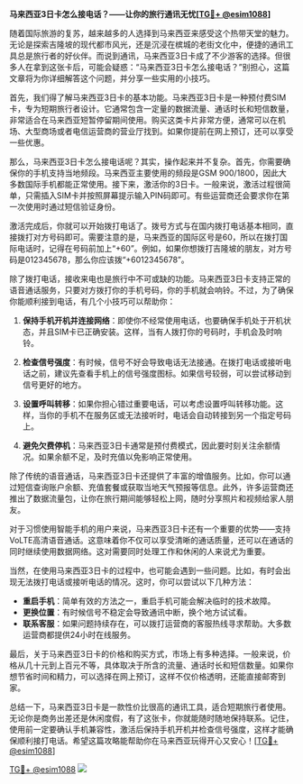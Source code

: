 **马来西亚3日卡怎么接电话？——让你的旅行通讯无忧[[TG💪+ @esim1088](https://t.me/s/esim1088)]**

随着国际旅游的复苏，越来越多的人选择到马来西亚来感受这个热带天堂的魅力。无论是探索吉隆坡的现代都市风光，还是沉浸在槟城的老街文化中，便捷的通讯工具总是旅行者的好伙伴。而说到通讯，马来西亚3日卡成了不少游客的选择。但很多人在拿到这张卡后，可能会疑惑：“马来西亚3日卡怎么接电话？”别担心，这篇文章将为你详细解答这个问题，并分享一些实用的小技巧。

首先，我们得了解马来西亚3日卡的基本功能。马来西亚3日卡是一种预付费SIM卡，专为短期旅行者设计。它通常包含一定量的数据流量、通话时长和短信数量，非常适合在马来西亚短暂停留期间使用。购买这类卡片非常方便，通常可以在机场、大型商场或者电信运营商的营业厅找到。如果你提前在网上预订，还可以享受一些优惠。

那么，马来西亚3日卡怎么接电话呢？其实，操作起来并不复杂。首先，你需要确保你的手机支持当地频段。马来西亚主要使用的频段是GSM 900/1800，因此大多数国际手机都能正常使用。接下来，激活你的3日卡。一般来说，激活过程很简单，只需插入SIM卡并按照屏幕提示输入PIN码即可。有些运营商还会要求你在第一次使用时通过短信验证身份。

激活完成后，你就可以开始拨打电话了。拨号方式与在国内拨打电话基本相同，直接拨打对方号码即可。需要注意的是，马来西亚的国际区号是60，所以在拨打国际电话时，记得在号码前加上“+60”。例如，如果你想拨打吉隆坡的朋友，对方号码是012345678，那么你应该拨“+6012345678”。

除了拨打电话，接收来电也是旅行中不可或缺的功能。马来西亚3日卡支持正常的语音通话服务，只要对方拨打你的手机号码，你的手机就会响铃。不过，为了确保你能顺利接到电话，有几个小技巧可以帮助你：

1. **保持手机开机并连接网络**：即使你不经常使用电话，也要确保手机处于开机状态，并且SIM卡已正确安装。这样，当有人拨打你的号码时，手机会及时响铃。
   
2. **检查信号强度**：有时候，信号不好会导致电话无法接通。在拨打电话或接听电话之前，建议先查看手机上的信号强度图标。如果信号较弱，可以尝试移动到信号更好的地方。

3. **设置呼叫转移**：如果你担心错过重要电话，可以考虑设置呼叫转移功能。这样，当你的手机不在服务区或无法接听时，电话会自动转接到另一个指定号码上。

4. **避免欠费停机**：马来西亚3日卡通常是预付费模式，因此要时刻关注余额情况。如果余额不足，及时充值以免影响正常使用。

除了传统的语音通话，马来西亚3日卡还提供了丰富的增值服务。比如，你可以通过短信查询账户余额、充值套餐或获取当地天气预报等信息。此外，许多运营商还推出了数据流量包，让你在旅行期间能够轻松上网，随时分享照片和视频给家人朋友。

对于习惯使用智能手机的用户来说，马来西亚3日卡还有一个重要的优势——支持VoLTE高清语音通话。这意味着你不仅可以享受清晰的通话质量，还可以在通话的同时继续使用数据网络。这对需要同时处理工作和休闲的人来说尤为重要。

当然，在使用马来西亚3日卡的过程中，也可能会遇到一些问题。比如，有时会出现无法拨打电话或接听电话的情况。这时，你可以尝试以下几种方法：

- **重启手机**：简单有效的方法之一，重启手机可能会解决临时的技术故障。
- **更换位置**：有时候信号不稳定会导致通讯中断，换个地方试试看。
- **联系客服**：如果问题持续存在，可以拨打运营商的客服热线寻求帮助。大多数运营商都提供24小时在线服务。

最后，关于马来西亚3日卡的价格和购买方式，市场上有多种选择。一般来说，价格从几十元到上百元不等，具体取决于所含的流量、通话时长和短信数量。如果你想节省时间和精力，可以选择在网上预订，这样不仅价格透明，还能直接邮寄到家。

总结一下，马来西亚3日卡是一款性价比很高的通讯工具，适合短期旅行者使用。无论你是商务出差还是休闲度假，有了这张卡，你就能随时随地保持联系。记住，使用前一定要确认手机兼容性，激活后保持手机开机并检查信号强度，这样才能确保顺利接打电话。希望这篇攻略能帮助你在马来西亚玩得开心又安心！[[TG💪+ @esim1088](https://t.me/s/esim1088)]

[TG💪+ @esim1088](https://t.me/s/esim1088) ![](https://i.postimg.cc/4NQfJmqS/Snipaste-2025-05-13-00-14-12.png)